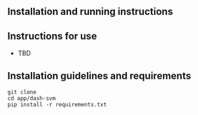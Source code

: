 ## Installation and running instructions

## Instructions for use
- TBD

## Installation guidelines and requirements


```
git clone 
cd app/dash-svm
pip install -r requirements.txt
```


